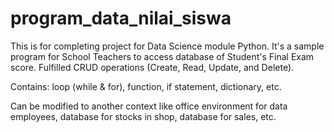 # program_data_nilai_siswa

This is for completing project for Data Science module Python.
It's a sample program for School Teachers to access database of Student's Final Exam score.
Fulfilled CRUD operations (Create, Read, Update, and Delete).

Contains: loop (while & for), function, if statement, dictionary, etc.

Can be modified to another context like office environment for data employees, database for stocks in shop, database for sales, etc.
